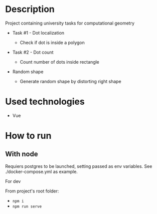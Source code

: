 # Description

Project containing university tasks for computational geometry

- Task #1 - Dot localization
    - Check if dot is inside a polygon

- Task #2 - Dot count
    - Count number of dots inside rectangle

- Random shape
    - Generate random shape by distorting right shape

# Used technologies

- Vue

# How to run

## With node

Requiers postgres to be launched, setting passed as env variables. See ./docker-compose.yml as example.

For dev

From project's root folder:
- ```npm i```
- ```npm run serve```
